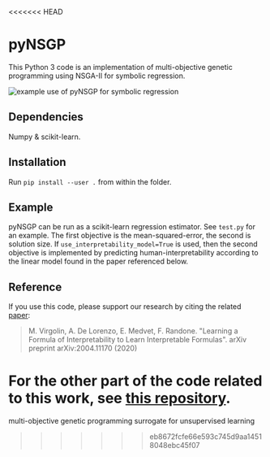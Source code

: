 <<<<<<< HEAD
# pyNSGP
This Python 3 code is an implementation of multi-objective genetic programming using NSGA-II for symbolic regression.

![example use of pyNSGP for symbolic regression](https://github.com/marcovirgolin/pyNSGP/blob/master/example_pic.jpeg?raw=true)


## Dependencies
Numpy & scikit-learn.

## Installation
Run `pip install --user .` from within the folder.

## Example 
pyNSGP can be run as a scikit-learn regression estimator. See `test.py` for an example. 
The first objective is the mean-squared-error, the second is solution size. If `use_interpretability_model=True` is used, then the second objective is implemented by predicting human-interpretability according to the linear model found in the paper referenced below.

## Reference
If you use this code, please support our research by citing the related [paper](https://arxiv.org/abs/2004.11170):
> M. Virgolin, A. De Lorenzo, E. Medvet, F. Randone. "Learning a Formula of Interpretability to Learn Interpretable Formulas". arXiv preprint arXiv:2004.11170 (2020)

For the other part of the code related to this work, see [this repository](https://github.com/MaLeLabTs/GPFormulasInterpretability). 
=======
multi-objective genetic programming surrogate for unsupervised learning
>>>>>>> eb8672fcfe66e593c745d9aa14518048ebc45f07

